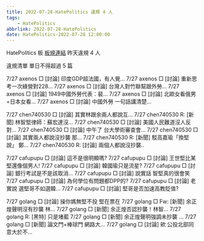 ```yaml
---
title: 2022-07-28-HatePolitics 違規 4 人
tags:
    - HatePolitics
abbrlink: 2022-07-28-HatePolitics
date: HatePolitics-2022-07-28 12:00:00
---
```

HatePolitics 板 [板規連結](https://www.ptt.cc/bbs/HatePolitics/M.1617115262.A.D60.html)
昨天違規 4 人
<!-- more -->

違規清單
單日不得超過 5 篇

7/27 axenos □ [討論] 印度GDP超法國，有人覺…
7/27 axenos □ [討論] 重新思考一次綠營對228…
7/27 axenos □ [討論] 台灣人對竹聯幫跟外勞…
7/27 axenos □ [討論] 1949中國外勞代表：裴…
7/27 axenos □ [討論] 北歐女看俄男=日本女看…
7/27 axenos □ [討論] 中國外勞 一句話講清楚…

7/27 chen740530 □ [討論] 其實林跟余兩人都說互…
7/27 chen740530 R: [新聞] 林智堅律師：蘇宏達沒…
7/27 chen740530 □ [討論] 美國人民難道沒人反對…
7/27 chen740530 □ [討論] 中午了 台大學術審查會…
7/27 chen740530 □ [討論] 其實兩人都說沒抄襲 那…
7/27 chen740530 R: [新聞] 駁高嘉瑜「換堅說」 鄭…
7/27 chen740530 R: [討論] 兩個人都說沒抄襲..

7/27 cafupupu □ [討論] 這不是很明顯嗎?
7/27 cafupupu □ [討論] 王世堅比某堅還像個男人!
7/27 cafupupu □ [討論] 韓國瑜只是流星?
7/27 cafupupu □ [討論] 銀行考試是不是該取消…
7/27 cafupupu □ [討論] 說實話 智堅真的很會笑
7/27 cafupupu □ [討論] 為何學位有問題都DPP的?
7/27 cafupupu □ [討論] 老實說 選堅哥不如選韓…
7/27 cafupupu □ [討論] 堅哥是否加速高教貶值?

7/27 golang □ [討論] 操你媽無堅不投 堅在票在
7/27 golang □ Fw: [新聞] 余正煌聲明沒有抄襲 林…
7/27 golang □ [新聞] 余正煌否認抄襲！林智…
7/27 golang R: [黑特] 只是堵藍
7/27 golang □ [新聞] 余正煌聲明強調未抄襲 …
7/27 golang □ [新聞] 論文門+棒球門 網路大…
7/27 golang □ [討論] 欸 公投北部同意大於不…